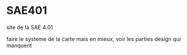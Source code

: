# SAE401
 site de la SAE 4.01


faire le systeme de la carte mais en mieux, voir les parties design qui manquent